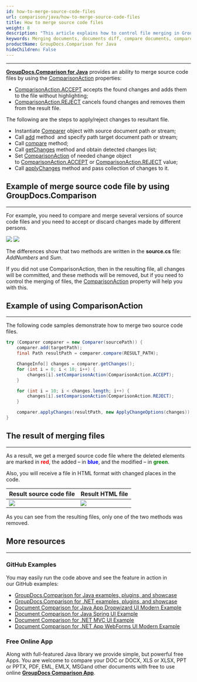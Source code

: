 ```yaml
---
id: how-to-merge-source-code-files
url: comparison/java/how-to-merge-source-code-files
title: How to merge source code files
weight: 8
description: "This article explains how to control file merging in GroupDocs.Comparison for Java."
keywords: Merging documents, documents diff, compare documents, compare files
productName: GroupDocs.Comparison for Java
hideChildren: False
---
```


***

[**GroupDocs.Comparison for Java**](https://products.groupdocs.com/comparison/java) provides an ability to merge source code files by using the [ComparisonAction](https://apireference.groupdocs.com/comparison/java/com.groupdocs.comparison.result/ComparisonAction) properties:

*   [ComparisonAction.ACCEPT](https://apireference.groupdocs.com/comparison/java/com.groupdocs.comparison.result/ComparisonAction#ACCEPT) accepts the found changes and adds them to the file without highlighting;
*   [ComparisonAction.REJECT](https://apireference.groupdocs.com/comparison/java/com.groupdocs.comparison.result/ComparisonAction#REJECT) cancels found changes and removes them from the result file.

The following are the steps to apply/reject changes to resultant file.

*   Instantiate [Comparer](https://apireference.groupdocs.com/comparison/java/com.groupdocs.comparison/Comparer) object with source document path or stream;
*   Call [add](https://apireference.groupdocs.com/comparison/java/com.groupdocs.comparison/Comparer#add(java.lang.String)) method  and specify path target document path or stream;
*   Call [compare](https://apireference.groupdocs.com/comparison/java/com.groupdocs.comparison/Comparer#compare()) method;
*   Call [getChanges](https://apireference.groupdocs.com/comparison/java/com.groupdocs.comparison/Comparer#getChanges()) method and obtain detected changes list;
*   Set [ComparisonAction](https://apireference.groupdocs.com/comparison/java/com.groupdocs.comparison.result/ComparisonAction) of needed change object to [ComparisonAction.ACCEPT](https://apireference.groupdocs.com/comparison/java/com.groupdocs.comparison.result/ComparisonAction#ACCEPT) or [ComparisonAction.REJECT](https://apireference.groupdocs.com/comparison/java/com.groupdocs.comparison.result/ComparisonAction#REJECT) value;
*   Call [applyChanges](https://apireference.groupdocs.com/comparison/java/com.groupdocs.comparison/Comparer#applyChanges(java.io.OutputStream,%20com.groupdocs.comparison.options.ApplyChangeOptions)) method and pass collection of changes to it.

## Example of merge source code file by using GroupDocs.Comparison

---

For example, you need to compare and merge several versions of source code files and you need to accept or discard changes made by different persons.

![](comparison/java/images/how-to-merge-source-code-file-source.png)
![](comparison/java/images/how-to-merge-source-code-file-target.png)

The differences show that two methods are written in the **source.cs** file: *AddNumbers* and *Sum*.

If you did not use ComparisonAction, then in the resulting file, all changes will be committed, and these methods will be removed, but if you need to control the merging of files, the [ComparisonAction](https://apireference.groupdocs.com/comparison/java/com.groupdocs.comparison.result/ComparisonAction) property will help you with this.

## Example of using ComparisonAction

---

The following code samples demonstrate how to merge two source code files.
```java
try (Comparer comparer = new Comparer(sourcePath)) {
    comparer.add(targetPath);
    final Path resultPath = comparer.compare(RESULT_PATH);

    ChangeInfo[] changes = comparer.getChanges();
    for (int i = 0; i < 10; i++) {
        changes[i].setComparisonAction(ComparisonAction.ACCEPT);
    }

    for (int i = 10; i < changes.length; i++) {
    	changes[i].setComparisonAction(ComparisonAction.REJECT);
    }

    comparer.applyChanges(resultPath, new ApplyChangeOptions(changes));
}
```
## The result of merging files

---

As a result, we get a merged source code file where the deleted elements are marked in <font color="red">**red**</font>, the added – in <font color="blue">**blue**</font>, and the modified – in <font color="green">**green**</font>. 

Also, you will receive a file in HTML format with changed places in the code.

| Result source code file | Result HTML file |
| --- | --- |
| ![](comparison/java/images/how-to-merge-source-code-file-result-CS.png) | ![](comparison/java/images/how-to-merge-source-code-file-result-HTML.png) |

As you can see from the resulting files, only one of the two methods was removed.

## More resources

---
### GitHub Examples
You may easily run the code above and see the feature in action in our GitHub examples:

*   [GroupDocs.Comparison for Java examples, plugins, and showcase](https://github.com/groupdocs-comparison/GroupDocs.Comparison-for-Java)
*   [GroupDocs.Comparison for .NET examples, plugins, and showcase](https://github.com/groupdocs-comparison/GroupDocs.Comparison-for-.NET)
*   [Document Comparison for Java App Dropwizard UI Modern Example](https://github.com/groupdocs-comparison/GroupDocs.Comparison-for-Java-Dropwizard)    
*   [Document Comparison for Java Spring UI Example](https://github.com/groupdocs-comparison/GroupDocs.Comparison-for-Java-Spring)    
*   [Document Comparison for .NET MVC UI Example](https://github.com/groupdocs-comparison/GroupDocs.Comparison-for-.NET-MVC)    
*   [Document Comparison for .NET App WebForms UI Modern Example](https://github.com/groupdocs-comparison/GroupDocs.Comparison-for-.NET-WebForms)
    

### Free Online App
Along with full-featured Java library we provide simple, but powerful free Apps.
You are welcome to compare your DOC or DOCX, XLS or XLSX, PPT or PPTX, PDF, EML, EMLX, MSGand other documents with free to use online **[GroupDocs Comparison App](https://products.groupdocs.app/comparison)**.